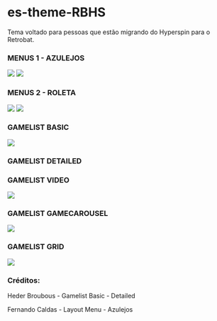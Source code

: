 # es-theme-RBHS

Tema voltado para pessoas que estão migrando do Hyperspin para o Retrobat.

### MENUS 1 - AZULEJOS

![](https://i.ibb.co/hLFscjR/Whats-App-Image-2022-07-03-at-17-42-18.jpg)
![](https://i.ibb.co/F7f7Y5w/Whats-App-Image-2022-07-17-at-19-48-56.jpg)

### MENUS 2 - ROLETA

![](https://i.ibb.co/rQcDnQB/Whats-App-Image-2022-07-17-at-19-52-56.jpg)
![](https://i.ibb.co/z8gcbTc/Whats-App-Image-2022-07-17-at-19-53-30.jpg)

### GAMELIST BASIC

![](https://i.ibb.co/WD3C630/Whats-App-Image-2022-07-17-at-19-57-30.jpg)

### GAMELIST DETAILED



### GAMELIST VIDEO

![](https://i.ibb.co/Gtn8Gs7/Whats-App-Image-2022-07-17-at-19-58-03.jpg)

### GAMELIST GAMECAROUSEL

![](https://i.ibb.co/qncKVjm/Whats-App-Image-2022-07-17-at-20-00-23.jpg)

### GAMELIST GRID

![](https://i.ibb.co/r5w3s6g/Whats-App-Image-2022-07-17-at-20-10-08.jpg)

### Créditos:

Heder Broubous - Gamelist Basic - Detailed

Fernando Caldas - Layout Menu - Azulejos



